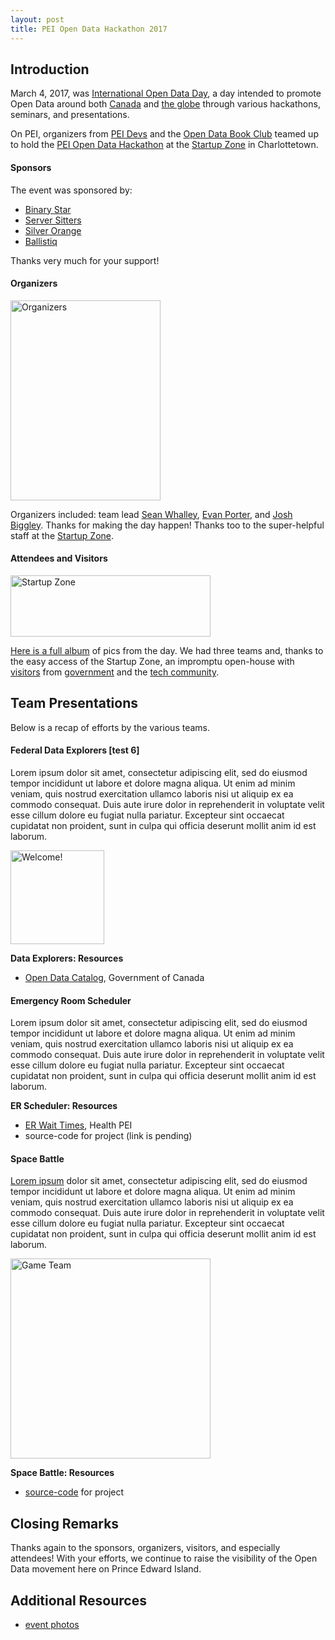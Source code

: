 ```yaml
---
layout: post
title: PEI Open Data Hackathon 2017
---
```


## Introduction

March 4, 2017, was [International Open Data Day](https://en.wikipedia.org/wiki/International_Open_Data_Day), a day intended to promote Open Data around both [Canada](http://codeacross.ca/) and [the globe](http://opendataday.org) through various hackathons, seminars, and presentations.

On PEI, organizers from [PEI Devs](http://www.meetup.com/PEI-Developers/) and the [Open Data Book Club](http://www.meetup.com/Open-Data-PEI) teamed up to hold the [PEI Open Data Hackathon](https://www.eventbrite.ca/e/march-4th-2017-hackathon-and-open-data-workshop-tickets-31777310792#) at the [Startup Zone](https://startupzone.ca/) in Charlottetown.

#### Sponsors

The event was sponsored by: 

* [Binary Star](http://binarystar.ca)
* [Server Sitters](https://serversitters.com/)
* [Silver Orange](https://www.silverorange.com/)
* [Ballistiq](http://www.ballistiq.com/)

Thanks very much for your support!

#### Organizers

<div class='pull-right' markdown="1">
<a data-flickr-embed="true"  href="https://www.flickr.com/photos/100794919@N05/32450006413/in/album-72157677640509213/" title="Organizers"><img src="https://c1.staticflickr.com/4/3927/32450006413_a7a7a9e04a_n.jpg" width="240" height="320" alt="Organizers"></a><script async src="//embedr.flickr.com/assets/client-code.js" charset="utf-8"></script>
</div>

Organizers included: team lead [Sean Whalley](https://twitter.com/seanwhalley21), [Evan Porter](https://twitter.com/evanepio), and [Josh Biggley](https://twitter.com/jbiggley). Thanks for making the day happen! Thanks too to the super-helpful staff at the [Startup Zone](http://startupzone.ca).

#### Attendees and Visitors

<a data-flickr-embed="true"  href="https://www.flickr.com/photos/100794919@N05/32421162964/in/album-72157677640509213/" title="Startup Zone"><img src="https://c1.staticflickr.com/4/3933/32421162964_cf02936cc8_n.jpg" width="320" height="98" alt="Startup Zone"></a><script async src="//embedr.flickr.com/assets/client-code.js" charset="utf-8"></script>

[Here is a full album](https://www.flickr.com/photos/100794919@N05/sets/72157677640509213/with/32450009183/) of pics from the day. We had three teams and, thanks to the easy access of the Startup Zone, an impromptu open-house with [visitors](https://www.flickr.com/photos/100794919@N05/33222872166/in/album-72157677640509213/) from [government](https://www.flickr.com/photos/100794919@N05/32450009183/in/album-72157677640509213/) and the [tech community](https://www.flickr.com/photos/100794919@N05/33222874786/in/album-72157677640509213/). 


## Team Presentations

Below is a recap of efforts by the various teams.

#### Federal Data Explorers [test 6]

<!--
![Team Fed Data Explorers](https://c1.staticflickr.com/1/598/33222873816_e2937d0b41_n.jpg "Taken near 10 am in the day. This team of intrepid data explorers searched through the federal Open Data portal, finding narratives pertaining to heritage, electoral results, motor vehicles, and immigration."){: .postImage }
-->

Lorem ipsum dolor sit amet, consectetur adipiscing elit, sed do eiusmod tempor incididunt ut labore et dolore magna aliqua. Ut enim ad minim veniam, quis nostrud exercitation ullamco laboris nisi ut aliquip ex ea commodo consequat. Duis aute irure dolor in reprehenderit in voluptate velit esse cillum dolore eu fugiat nulla pariatur. Excepteur sint occaecat cupidatat non proident, sunt in culpa qui officia deserunt mollit anim id est laborum.

<a data-flickr-embed="true"  href="https://www.flickr.com/photos/100794919@N05/33222873816/in/album-72157677640509213/" title="Welcome!"><img src="https://c1.staticflickr.com/1/598/33222873816_e2937d0b41_q.jpg" width="150" height="150" alt="Welcome!"></a><script async src="//embedr.flickr.com/assets/client-code.js" charset="utf-8"></script>

**Data Explorers: Resources**

* [Open Data Catalog](http://open.canada.ca/en/open-data), Government of Canada

#### Emergency Room Scheduler

Lorem ipsum dolor sit amet, consectetur adipiscing elit, sed do eiusmod tempor incididunt ut labore et dolore magna aliqua. Ut enim ad minim veniam, quis nostrud exercitation ullamco laboris nisi ut aliquip ex ea commodo consequat. Duis aute irure dolor in reprehenderit in voluptate velit esse cillum dolore eu fugiat nulla pariatur. Excepteur sint occaecat cupidatat non proident, sunt in culpa qui officia deserunt mollit anim id est laborum.

**ER Scheduler: Resources**

* [ER Wait Times](http://www.healthpei.ca/erWaitTimes/), Health PEI
* source-code for project (link is pending)

#### Space Battle

[Lorem ipsum](https://www.flickr.com/photos/100794919@N05/33136147531/in/album-72157677640509213/) dolor sit amet, consectetur adipiscing elit, sed do eiusmod tempor incididunt ut labore et dolore magna aliqua. Ut enim ad minim veniam, quis nostrud exercitation ullamco laboris nisi ut aliquip ex ea commodo consequat. Duis aute irure dolor in reprehenderit in voluptate velit esse cillum dolore eu fugiat nulla pariatur. Excepteur sint occaecat cupidatat non proident, sunt in culpa qui officia deserunt mollit anim id est laborum.

<a class="postImage" data-flickr-embed="true"  href="https://www.flickr.com/photos/100794919@N05/33136147531/in/album-72157677640509213/" title="Game Team"><img src="https://c1.staticflickr.com/4/3897/33136147531_a556dbb6c4_n.jpg" width="320" height="320" alt="Game Team"></a><script async src="//embedr.flickr.com/assets/client-code.js" charset="utf-8"></script>

**Space Battle: Resources**

* [source-code](https://github.com/pparke/space-battle-client) for project

## Closing Remarks
Thanks again to the sponsors, organizers, visitors, and especially attendees! With your efforts, we continue to raise the visibility of the Open Data movement here on Prince Edward Island.
 
## Additional Resources
 * [event photos](https://www.flickr.com/photos/100794919@N05/sets/72157677640509213/with/32450009183/)
